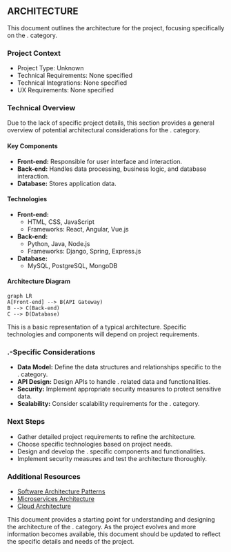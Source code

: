 ## ARCHITECTURE

This document outlines the architecture for the project, focusing specifically on the . category.

### Project Context

- Project Type: Unknown
- Technical Requirements: None specified
- Technical Integrations: None specified
- UX Requirements: None specified

### Technical Overview

Due to the lack of specific project details, this section provides a general overview of potential architectural considerations for the . category.

#### Key Components

- **Front-end:** Responsible for user interface and interaction.
- **Back-end:** Handles data processing, business logic, and database interaction.
- **Database:** Stores application data.

#### Technologies

- **Front-end:** 
    - HTML, CSS, JavaScript
    - Frameworks: React, Angular, Vue.js
- **Back-end:**
    - Python, Java, Node.js
    - Frameworks: Django, Spring, Express.js
- **Database:**
    - MySQL, PostgreSQL, MongoDB

#### Architecture Diagram

```mermaid
graph LR
A[Front-end] --> B(API Gateway)
B --> C(Back-end)
C --> D(Database)
```

This is a basic representation of a typical architecture. Specific technologies and components will depend on project requirements.

### .-Specific Considerations

- **Data Model:** Define the data structures and relationships specific to the . category.
- **API Design:** Design APIs to handle . related data and functionalities.
- **Security:** Implement appropriate security measures to protect sensitive data.
- **Scalability:** Consider scalability requirements for the . category.

### Next Steps

- Gather detailed project requirements to refine the architecture.
- Choose specific technologies based on project needs.
- Design and develop the . specific components and functionalities.
- Implement security measures and test the architecture thoroughly.

### Additional Resources

- [Software Architecture Patterns](https://martinfowler.com/articles/patterns-of-enterprise-application-architecture.html)
- [Microservices Architecture](https://microservices.io/)
- [Cloud Architecture](https://cloud.google.com/architecture/)

This document provides a starting point for understanding and designing the architecture of the . category. As the project evolves and more information becomes available, this document should be updated to reflect the specific details and needs of the project.